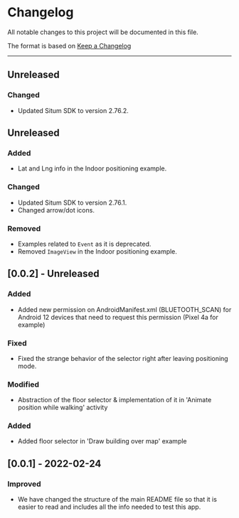 # Changelog
All notable changes to this project will be documented in this file.

The format is based on [Keep a Changelog](http://keepachangelog.com/en/1.0.0/)

---
## Unreleased

### Changed
- Updated Situm SDK to version 2.76.2.

## Unreleased

### Added
- Lat and Lng info in the Indoor positioning example.

### Changed
- Updated Situm SDK to version 2.76.1.
- Changed arrow/dot icons.

### Removed
- Examples related to `Event` as it is deprecated.
- Removed `ImageView` in the Indoor positioning example.

## [0.0.2] - Unreleased

### Added

- Added new permission on AndroidManifest.xml (BLUETOOTH_SCAN) for Android 12 devices that need to request this permission (Pixel 4a for example)

### Fixed

- Fixed the strange behavior of the selector right after leaving positioning mode.

### Modified

- Abstraction of the floor selector & implementation of it in 'Animate position while walking' activity

### Added

- Added floor selector in 'Draw building over map' example

## [0.0.1] - 2022-02-24

### Improved

- We have changed the structure of the main README file so that it is easier to read and includes all the info needed to test this app.
